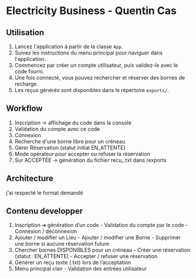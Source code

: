 # Electricity Business - Quentin Cas

## Utilisation
1. Lancez l'application à partir de la classe `App`.
2. Suivez les instructions du menu principal pour naviguer dans l'application.
3. Commencez par créer un compte utilisateur, puis validez-le avec le code fourni.
4. Une fois connecté, vous pouvez rechercher et réserver des bornes de recharge.
5. Les reçus générés sont disponibles dans le répertoire `exports/`.

## Workflow
1. Inscription → affichage du code dans la console 
2. Validation du compte avec ce code
3. Connexion
4. Recherche d'une borne libre pour un créneau
5. Gérer Réservation (statut initial EN_ATTENTE)
6. Mode opérateur pour accepter ou refuser la réservation
7. Sur ACCEPTÉE → génération du fichier recu_<id>.txt dans /exports

## Architecture 
j'ai respecté le format demandé 

## Contenu developper 
1. Inscription ➜ génération d’un code - Validation du compte par le code - Connexion / déconnexion
2. Ajouter / modifier un Lieu - Ajouter / modifier une Borne - Supprimer une borne si aucune réservation future
3. Chercher bornes DISPONIBLES pour un créneau - Créer une réservation (statut : EN_ATTENTE) - Accepter / refuser une réservation
4. Générer un reçu texte (.txt) lors de l’acceptation
5. Menu principal clair - Validation des entrées utilisateur